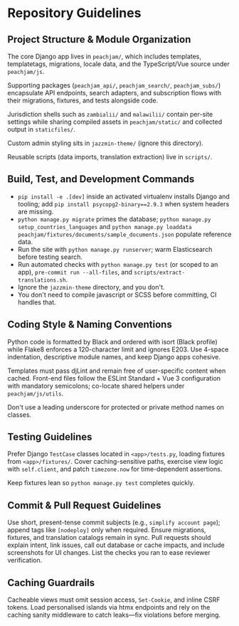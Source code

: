# Repository Guidelines

## Project Structure & Module Organization
The core Django app lives in `peachjam/`, which includes templates, templatetags, migrations, locale data, and the TypeScript/Vue source under `peachjam/js`.

Supporting packages (`peachjam_api/`, `peachjam_search/`, `peachjam_subs/`) encapsulate API endpoints, search adapters, and subscription flows with their migrations, fixtures, and tests alongside code.

Jurisdiction shells such as `zambialii/` and `malawilii/` contain per-site settings while sharing compiled assets in `peachjam/static/` and collected output in `staticfiles/`.

Custom admin styling sits in `jazzmin-theme/` (ignore this directory).

Reusable scripts (data imports, translation extraction) live in `scripts/`.

## Build, Test, and Development Commands
- `pip install -e .[dev]` inside an activated virtualenv installs Django and tooling; add `pip install psycopg2-binary==2.9.3` when system headers are missing.
- `python manage.py migrate` primes the database; `python manage.py setup_countries_languages` and `python manage.py loaddata peachjam/fixtures/documents/sample_documents.json` populate reference data.
- Run the site with `python manage.py runserver`; warm Elasticsearch before testing search.
- Run automated checks with `python manage.py test` (or scoped to an app), `pre-commit run --all-files`, and `scripts/extract-translations.sh`.
- Ignore the `jazzmin-theme` directory, and you don't.
- You don't need to compile javascript or SCSS before committing, CI handles that.

## Coding Style & Naming Conventions
Python code is formatted by Black and ordered with isort (Black profile) while Flake8 enforces a 120-character limit and ignores E203. Use 4-space indentation, descriptive module names, and keep Django apps cohesive.

Templates must pass djLint and remain free of user-specific content when cached. Front-end files follow the ESLint Standard + Vue 3 configuration with mandatory semicolons; co-locate shared helpers under `peachjam/js/utils`.

Don't use a leading underscore for protected or private method names on classes.

## Testing Guidelines
Prefer Django `TestCase` classes located in `<app>/tests.py`, loading fixtures from `<app>/fixtures/`. Cover caching-sensitive paths, exercise view logic with `self.client`, and patch `timezone.now` for time-dependent assertions.

Keep fixtures lean so `python manage.py test` completes quickly.

## Commit & Pull Request Guidelines
Use short, present-tense commit subjects (e.g., `simplify account page`); append tags like `[nodeploy]` only when required. Ensure migrations, fixtures, and translation catalogs remain in sync. Pull requests should explain intent, link issues, call out database or cache impacts, and include screenshots for UI changes. List the checks you ran to ease reviewer verification.

## Caching Guardrails
Cacheable views must omit session access, `Set-Cookie`, and inline CSRF tokens. Load personalised islands via htmx endpoints and rely on the caching sanity middleware to catch leaks—fix violations before merging.
